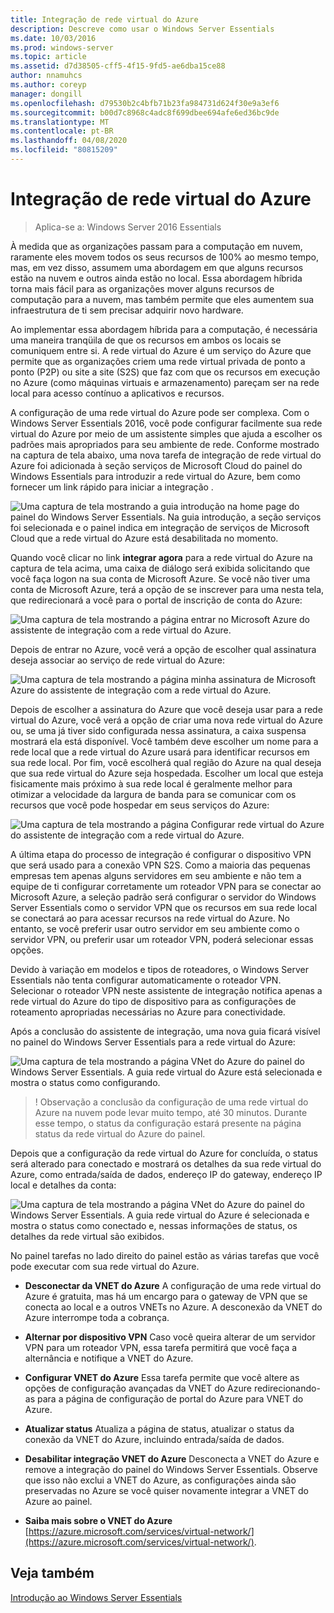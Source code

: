 ```yaml
---
title: Integração de rede virtual do Azure
description: Descreve como usar o Windows Server Essentials
ms.date: 10/03/2016
ms.prod: windows-server
ms.topic: article
ms.assetid: d7d38505-cff5-4f15-9fd5-ae6dba15ce88
author: nnamuhcs
ms.author: coreyp
manager: dongill
ms.openlocfilehash: d79530b2c4bfb71b23fa984731d624f30e9a3ef6
ms.sourcegitcommit: b00d7c8968c4adc8f699dbee694afe6ed36bc9de
ms.translationtype: MT
ms.contentlocale: pt-BR
ms.lasthandoff: 04/08/2020
ms.locfileid: "80815209"
---
```

# <a name="azure-virtual-network-integration"></a>Integração de rede virtual do Azure

>Aplica-se a: Windows Server 2016 Essentials

À medida que as organizações passam para a computação em nuvem, raramente eles movem todos os seus recursos de 100% ao mesmo tempo, mas, em vez disso, assumem uma abordagem em que alguns recursos estão na nuvem e outros ainda estão no local. Essa abordagem híbrida torna mais fácil para as organizações mover alguns recursos de computação para a nuvem, mas também permite que eles aumentem sua infraestrutura de ti sem precisar adquirir novo hardware.

Ao implementar essa abordagem híbrida para a computação, é necessária uma maneira tranqüila de que os recursos em ambos os locais se comuniquem entre si. A rede virtual do Azure é um serviço do Azure que permite que as organizações criem uma rede virtual privada de ponto a ponto (P2P) ou site a site (S2S) que faz com que os recursos em execução no Azure (como máquinas virtuais e armazenamento) pareçam ser na rede local para acesso contínuo a aplicativos e recursos.

A configuração de uma rede virtual do Azure pode ser complexa. Com o Windows Server Essentials 2016, você pode configurar facilmente sua rede virtual do Azure por meio de um assistente simples que ajuda a escolher os padrões mais apropriados para seu ambiente de rede. Conforme mostrado na captura de tela abaixo, uma nova tarefa de integração de rede virtual do Azure foi adicionada à seção serviços de Microsoft Cloud do painel do Windows Essentials para introduzir a rede virtual do Azure, bem como fornecer um link rápido para iniciar a integração .

![Uma captura de tela mostrando a guia introdução na home page do painel do Windows Server Essentials. Na guia introdução, a seção serviços foi selecionada e o painel indica em integração de serviços de Microsoft Cloud que a rede virtual do Azure está desabilitada no momento.](media/azure-virtual-network-1.PNG)

Quando você clicar no link **integrar agora** para a rede virtual do Azure na captura de tela acima, uma caixa de diálogo será exibida solicitando que você faça logon na sua conta de Microsoft Azure. Se você não tiver uma conta de Microsoft Azure, terá a opção de se inscrever para uma nesta tela, que redirecionará a você para o portal de inscrição de conta do Azure:

![Uma captura de tela mostrando a página entrar no Microsoft Azure do assistente de integração com a rede virtual do Azure.](media/azure-virtual-network-2.PNG)

Depois de entrar no Azure, você verá a opção de escolher qual assinatura deseja associar ao serviço de rede virtual do Azure:

![Uma captura de tela mostrando a página minha assinatura de Microsoft Azure do assistente de integração com a rede virtual do Azure.](media/azure-virtual-network-3.PNG)

Depois de escolher a assinatura do Azure que você deseja usar para a rede virtual do Azure, você verá a opção de criar uma nova rede virtual do Azure ou, se uma já tiver sido configurada nessa assinatura, a caixa suspensa mostrará ela está disponível. Você também deve escolher um nome para a rede local que a rede virtual do Azure usará para identificar recursos em sua rede local. Por fim, você escolherá qual região do Azure na qual deseja que sua rede virtual do Azure seja hospedada. Escolher um local que esteja fisicamente mais próximo à sua rede local é geralmente melhor para otimizar a velocidade da largura de banda para se comunicar com os recursos que você pode hospedar em seus serviços do Azure:

![Uma captura de tela mostrando a página Configurar rede virtual do Azure do assistente de integração com a rede virtual do Azure.](media/azure-virtual-network-4.PNG)

A última etapa do processo de integração é configurar o dispositivo VPN que será usado para a conexão VPN S2S. Como a maioria das pequenas empresas tem apenas alguns servidores em seu ambiente e não tem a equipe de ti configurar corretamente um roteador VPN para se conectar ao Microsoft Azure, a seleção padrão será configurar o servidor do Windows Server Essentials como o servidor VPN que os recursos em sua rede local se conectará ao para acessar recursos na rede virtual do Azure. No entanto, se você preferir usar outro servidor em seu ambiente como o servidor VPN, ou preferir usar um roteador VPN, poderá selecionar essas opções.

Devido à variação em modelos e tipos de roteadores, o Windows Server Essentials não tenta configurar automaticamente o roteador VPN. Selecionar o roteador VPN neste assistente de integração notifica apenas a rede virtual do Azure do tipo de dispositivo para as configurações de roteamento apropriadas necessárias no Azure para conectividade.

Após a conclusão do assistente de integração, uma nova guia ficará visível no painel do Windows Server Essentials para a rede virtual do Azure:

![Uma captura de tela mostrando a página VNet do Azure do painel do Windows Server Essentials. A guia rede virtual do Azure está selecionada e mostra o status como configurando.](media/azure-virtual-network-5.PNG)

>! Observação a conclusão da configuração de uma rede virtual do Azure na nuvem pode levar muito tempo, até 30 minutos. Durante esse tempo, o status da configuração estará presente na página status da rede virtual do Azure do painel.

Depois que a configuração da rede virtual do Azure for concluída, o status será alterado para conectado e mostrará os detalhes da sua rede virtual do Azure, como entrada/saída de dados, endereço IP do gateway, endereço IP local e detalhes da conta:

![Uma captura de tela mostrando a página VNet do Azure do painel do Windows Server Essentials. A guia rede virtual do Azure é selecionada e mostra o status como conectado e, nessas informações de status, os detalhes da rede virtual são exibidos.](media/azure-virtual-network-6.PNG)

No painel tarefas no lado direito do painel estão as várias tarefas que você pode executar com sua rede virtual do Azure.

-   **Desconectar da VNET do Azure** A configuração de uma rede virtual do Azure é gratuita, mas há um encargo para o gateway de VPN que se conecta ao local e a outros VNETs no Azure. A desconexão da VNET do Azure interrompe toda a cobrança.

-   **Alternar por dispositivo VPN** Caso você queira alterar de um servidor VPN para um roteador VPN, essa tarefa permitirá que você faça a alternância e notifique a VNET do Azure.

-   **Configurar VNET do Azure** Essa tarefa permite que você altere as opções de configuração avançadas da VNET do Azure redirecionando-as para a página de configuração de portal do Azure para VNET do Azure.

-   **Atualizar status** Atualiza a página de status, atualizar o status da conexão da VNET do Azure, incluindo entrada/saída de dados.

-   **Desabilitar integração VNET do Azure** Desconecta a VNET do Azure e remove a integração do painel do Windows Server Essentials. Observe que isso não exclui a VNET do Azure, as configurações ainda são preservadas no Azure se você quiser novamente integrar a VNET do Azure ao painel.

-   **Saiba mais sobre o VNET do Azure** [https://azure.microsoft.com/services/virtual-network/](https://azure.microsoft.com/services/virtual-network/).

<a name="see-also"></a>Veja também
--------
[Introdução ao Windows Server Essentials](get-started.md)
